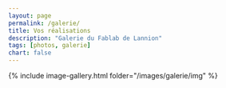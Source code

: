 ```yaml
---
layout: page
permalink: /galerie/
title: Vos réalisations
description: "Galerie du Fablab de Lannion"
tags: [photos, galerie]
chart: false
---
```


{% include image-gallery.html folder="/images/galerie/img" %}